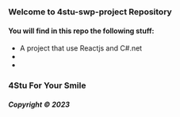 ### Welcome to 4stu-swp-project Repository 

#### You will find in this repo the following stuff:

* A project that use Reactjs and C#.net
* 
*



### 4Stu For Your Smile

##### Copyright &#169; 2023